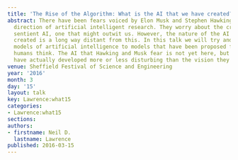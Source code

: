 ```yaml
---
title: 'The Rise of the Algorithm: What is the AI that we have created?'
abstract: There have been fears voiced by Elon Musk and Stephen Hawking about the
  direction of artificial intelligent research. They worry about the creation of a
  sentient AI, one that might outwit us. However, the nature of the AI we have actually
  created is a long way distant from this. In this talk we will try and relate our
  models of artificial intelligence to models that have been proposed for the way
  humans think. The AI that Hawking and Musk fear is not yet here, but is the AI we
  have actually developed more or less disturbing than the vision they project?
venue: Sheffield Festival of Science and Engineering
year: '2016'
month: 3
day: '15'
layout: talk
key: Lawrence:what15
categories:
- Lawrence:what15
sections: 
authors:
- firstname: Neil D.
  lastname: Lawrence
published: 2016-03-15
---
```

